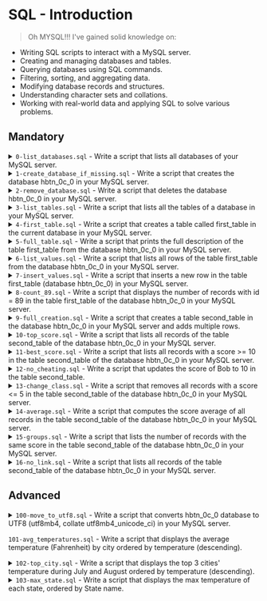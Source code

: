 # SQL - Introduction

>  Oh MYSQL!!! I've gained solid knowledge on:
- Writing SQL scripts to interact with a MySQL server.
- Creating and managing databases and tables.
- Querying databases using SQL commands.
- Filtering, sorting, and aggregating data.
- Modifying database records and structures.
- Understanding character sets and collations.
- Working with real-world data and applying SQL to solve various problems.

## Mandatory
<details>
  <summary> <code>0-list_databases.sql</code> - Write a script that lists all databases of your MySQL server.</summary>
</details>


<details>
  <summary> <code>1-create_database_if_missing.sql</code> - Write a script that creates the database hbtn_0c_0 in your MySQL server.</summary>
  <ul>
    <li>If the database hbtn_0c_0 already exists, your script should not fail</li>
    <li>You are not allowed to use the SELECT or SHOW statements</li>
  </ul>
</details>

<details>
  <summary> <code>2-remove_database.sql</code> - Write a script that deletes the database hbtn_0c_0 in your MySQL server.</summary>
  <ul>
    <li>If the database hbtn_0c_0 doesn’t exist, your script should not fail</li>
    <li>You are not allowed to use the SELECT or SHOW statements</li>
  </ul>
</details>


<details>
  <summary> <code>3-list_tables.sql</code> - Write a script that lists all the tables of a database in your MySQL server.</summary>
  <ul>
    <li>The database name will be passed as an argument of the mysql command (in the following example: mysql is the name of the database)</li>
</ul>
</details>

<details>
  <summary> <code>4-first_table.sql</code> - Write a script that creates a table called first_table in the current database in your MySQL server.</summary>
  <ul>
    <li>first_table description:</li>
    <ul>
      <li>id INT</li>
      <li>name VARCHAR(256)</li>
    </ul>
    <li>The database name will be passed as an argument of the mysql command</li>
    <li>If the table first_table already exists, your script should not fail</li>
    <li>You are not allowed to use the SELECT or SHOW statements</li>
  </ul>
</details>


<details>
  <summary> <code>5-full_table.sql</code> - Write a script that prints the full description of the table first_table from the database hbtn_0c_0 in your MySQL server.</summary>
  <ul>
    <li>The database name will be passed as an argument of the mysql command</li>
    <li>You are not allowed to use the DESCRIBE or EXPLAIN statements</li>
  </ul>
</details>

<details>
  <summary> <code>6-list_values.sql</code> - Write a script that lists all rows of the table first_table from the database hbtn_0c_0 in your MySQL server.</summary>
  <ul>
    <li>All fields should be printed</li>
    <li>The database name will be passed as an argument of the mysql command</li>
  </ul>
</details>

<details>
  <summary> <code>7-insert_values.sql</code> - Write a script that inserts a new row in the table first_table (database hbtn_0c_0) in your MySQL server.</summary>
  <ul>
    <li>New row:</li>
    <ul>
      <li>id = 89</li>
      <li>name = Best School</li>
    </ul>
    <li>The database name will be passed as an argument of the mysql command</li>
  </ul>
</details>

<details>
  <summary> <code>8-count_89.sql</code> - Write a script that displays the number of records with id = 89 in the table first_table of the database hbtn_0c_0 in your MySQL server.</summary>
  <ul>
    <li>The database name will be passed as an argument of the mysql command</li>
  </ul>
</details>

<details>
  <summary> <code>9-full_creation.sql</code> - Write a script that creates a table second_table in the database hbtn_0c_0 in your MySQL server and adds multiple rows.</summary>
  <ul>
    <li>second_table description:</li>
    <ul>
      <li>id INT</li>
      <li>name VARCHAR(256)</li>
      <li>score INT</li>
    </ul>
    <li>The database name will be passed as an argument to the mysql command</li>
    <li>If the table second_table already exists, your script should not fail</li>
    <li>You are not allowed to use the SELECT and SHOW statements</li>
    <li>Your script should create these records:</li>
    <ul>
      <li>id = 1, name = “John”, score = 10</li>
      <li>id = 2, name = “Alex”, score = 3</li>
      <li>id = 3, name = “Bob”, score = 14</li>
      <li>id = 4, name = “George”, score = 8</li>
    </ul>
  </ul>
</details>

<details>
  <summary> <code>10-top_score.sql</code> - Write a script that lists all records of the table second_table of the database hbtn_0c_0 in your MySQL server.</summary>
  <ul>
    <li>Results should display both the score and the name (in this order)</li>
    <li>Records should be ordered by score (top first)</li>
    <li>The database name will be passed as an argument of the mysql command</li>
  </ul>
</details>

<details>
  <summary> <code>11-best_score.sql</code> - Write a script that lists all records with a score >= 10 in the table second_table of the database hbtn_0c_0 in your MySQL server.</summary>
  <ul>
    <li>Results should display both the score and the name (in this order)</li>
    <li>Records should be ordered by score (top first)</li>
    <li>The database name will be passed as an argument of the mysql command</li>
  </ul>
</details>


<details>
  <summary> <code>12-no_cheating.sql</code> - Write a script that updates the score of Bob to 10 in the table second_table.</summary>
  <ul>
    <li>You are not allowed to use Bob’s id value, only the name field</li>
    <li>The database name will be passed as an argument of the mysql command</li>
  </ul>
</details>

<details>
  <summary> <code>13-change_class.sql</code> - Write a script that removes all records with a score <= 5 in the table second_table of the database hbtn_0c_0 in your MySQL server.</summary>
  <ul>
    <li>The database name will be passed as an argument of the mysql command</li>
  </ul>
</details>

<details>
  <summary> <code>14-average.sql</code> - Write a script that computes the score average of all records in the table second_table of the database hbtn_0c_0 in your MySQL server.</summary>
  <ul>
    <li>The result column name should be average</li>
    <li>The database name will be passed as an argument of the mysql command</li>
  </ul>
</details>

<details>
  <summary> <code>15-groups.sql</code> - Write a script that lists the number of records with the same score in the table second_table of the database hbtn_0c_0 in your MySQL server.</summary>
  <ul>
    <li>The result should display:</li>
    <ul>
      <li>the score</li>
      <li>the number of records for this score with the label number</li>
    </ul>
    <li>The list should be sorted by the number of records (descending)</li>
    <li>The database name will be passed as an argument to the mysql command</li>
  </ul>
</details>

<details>
  <summary> <code>16-no_link.sql</code> - Write a script that lists all records of the table second_table of the database hbtn_0c_0 in your MySQL server.</summary>
  <ul>
    <li>Don’t list rows without a name value</li>
    <li>Results should display the score and the name (in this order)</li>
    <li>Records should be listed by descending score</li>
    <li>The database name will be passed as an argument to the mysql command</li>
    <li>In this example, new data have been added to the table second_table.</li>
  </ul>
</details>

## Advanced
<details>
  <summary> <code>100-move_to_utf8.sql</code> - Write a script that converts hbtn_0c_0 database to UTF8 (utf8mb4, collate utf8mb4_unicode_ci) in your MySQL server.</summary>
  <ul>
    <li>You need to convert all of the following to UTF8:</li>
    <ul>
      <li>Database hbtn_0c_0</li>
      <li>Table first_table</li>
      <li>Field name in first_table</li>
    </ul>
  </ul>
</details>



`101-avg_temperatures.sql` - Write a script that displays the average temperature (Fahrenheit) by city ordered by temperature (descending).

<details>
  <summary> <code>102-top_city.sql</code> - Write a script that displays the top 3 cities' temperature during July and August ordered by temperature (descending).</summary>
  <ul>
    <li>The result should display the city and the average temperature (avg_temp).</li>
  </ul>
</details>


<details>
  <summary> <code>103-max_state.sql</code> - Write a script that displays the max temperature of each state, ordered by State name.</summary>
  <ul>
    <li>The result should display the state and the maximum temperature (max_temp).</li>
  </ul>
</details>
